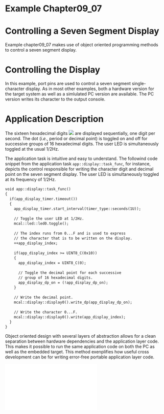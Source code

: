 # Example Chapter09_07
# Controlling a Seven Segment Display

Example chapter09_07 makes use of object oriented
programming methods to control a seven segment display.

# Controlling the Display

In this example, port pins are used to control a
seven segment single-character display. As in most other examples,
both a hardware version for the target system as well as a simlulated
PC version are available. The PC version writes its
character to the output console.

# Application Description

The sixteen hexadecimal digits <img src="https://render.githubusercontent.com/render/math?math=0123456789\text{AbCdEF}">
are displayed sequentially, one digit per second.
The dot (_i_._e_., period or decimal point) is toggled
on and off for successive groups of 16 hexadecimal digits.
The user LED is simultaneously toggled at the usual 1/2Hz.

The application task is intuitive and easy to understand.
The followind code snippet from the application task
`app::display::task_func`, for instance, depicts the control
responsible for writing the character digit and decimal
point on the seven segment display. The user LED is simultaneously
toggled at its frequency of 1/2Hz.

```
void app::display::task_func()
{
  if(app_display_timer.timeout())
  {
    app_display_timer.start_interval(timer_type::seconds(1U));

    // Toggle the user LED at 1/2Hz.
    mcal::led::led0.toggle();

    // The index runs from 0...F and is used to express
    // the character that is to be written on the display.
    ++app_display_index;

    if(app_display_index >= UINT8_C(0x10))
    {
      app_display_index = UINT8_C(0);

      // Toggle the decimal point for each successive
      // group of 16 hexadecimal digits.
      app_display_dp_on = (!app_display_dp_on);
    }

    // Write the decimal point.
    mcal::display::display0().write_dp(app_display_dp_on);

    // Write the character 0...F.
    mcal::display::display0().write(app_display_index);
  }
}
```

Object oriented design with several layers of abstraction
allows for a clean separation between hardware dependencies
and the application layer code. This makes it possible
to run the same application code on both the PC as well
as the embedded target. This method exenplifies how useful
cross development can be for writing error-free portable
application layer code.

![Display application task in action on the PC simuation](./images/seven_segment.pdf)
